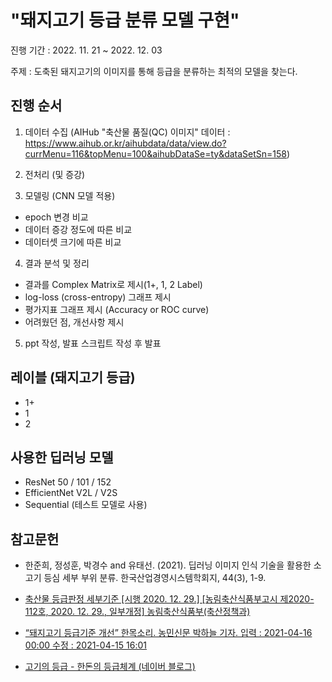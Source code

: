 # "돼지고기 등급 분류 모델 구현"

진행 기간 : 2022. 11. 21 ~ 2022. 12. 03

주제 : 도축된 돼지고기의 이미지를 통해 등급을 분류하는 최적의 모델을 찾는다. 

## 진행 순서

1. 데이터 수집
(AIHub "축산물 품질(QC) 이미지" 데이터 : 
https://www.aihub.or.kr/aihubdata/data/view.do?currMenu=116&topMenu=100&aihubDataSe=ty&dataSetSn=158)

2. 전처리 (및 증강)

3. 모델링 (CNN 모델 적용)
* epoch 변경 비교
* 데이터 증강 정도에 따른 비교
* 데이터셋 크기에 따른 비교

4. 결과 분석 및 정리
* 결과를 Complex Matrix로 제시(1+, 1, 2 Label)
* log-loss (cross-entropy) 그래프 제시
* 평가지표 그래프 제시 (Accuracy or ROC curve)
* 어려웠던 점, 개선사항 제시

5. ppt 작성, 발표 스크립트 작성 후 발표



## 레이블 (돼지고기 등급)
* 1+
* 1
* 2

## 사용한 딥러닝 모델
* ResNet 50 / 101 / 152
* EfficientNet V2L / V2S
* Sequential (테스트 모델로 사용)



## 참고문헌
* 한준희, 정성훈, 박경수 and 유태선. (2021). 딥러닝 이미지 인식 기술을 활용한 소고기 등심 세부 부위 분류. 한국산업경영시스템학회지, 44(3), 1-9.

* [축산물 등급판정 세부기준 [시행 2020. 12. 29.] [농림축산식품부고시 제2020-112호, 2020. 12. 29., 일부개정] 농림축산식품부(축산정책과)](https://www.law.go.kr/%ED%96%89%EC%A0%95%EA%B7%9C%EC%B9%99/%EC%B6%95%EC%82%B0%EB%AC%BC%20%EB%93%B1%EA%B8%89%ED%8C%90%EC%A0%95%20%EC%84%B8%EB%B6%80%EA%B8%B0%EC%A4%80)
* [“돼지고기 등급기준 개선” 한목소리. 농민신문 박하늘 기자. 입력 : 2021-04-16 00:00 수정 : 2021-04-15 16:01](https://www.nongmin.com/news/NEWS/ECO/COW/336724/view)
* [고기의 등급 - 한돈의 등급체계 (네이버 블로그)](https://m.blog.naver.com/mornifarm/221386184976)
